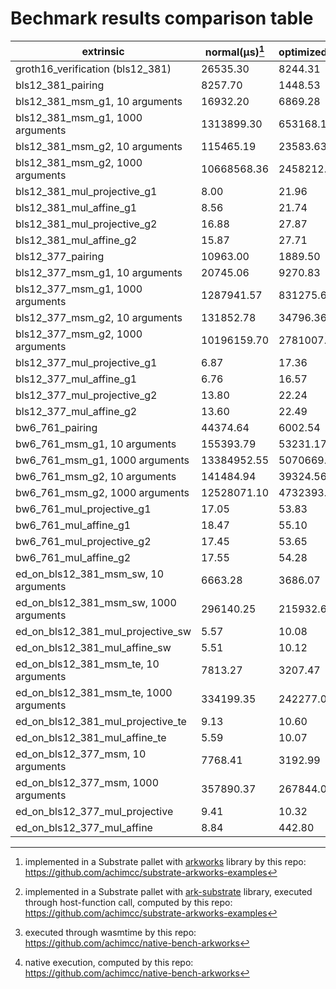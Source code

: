# Bechmark results comparison table

| extrinsic                                   |  normal(µs)[^1]  |optimized(µs)[^2]|   wasm(µs)[^3]  |  native(µs)[^4] |
| ------------------------------------------- |  --------------- | --------------- | --------------- | --------------- |
| groth16_verification (bls12_381)            |    26535.30      |    8244.31      |     56980       |      4320       | 
| bls12_381_pairing                           |    8257.70       |    1448.53      |     19040       |      1470       |
| bls12_381_msm_g1, 10 arguments              |    16932.20      |    6869.28      |     737.74      |      73.56      |
| bls12_381_msm_g1, 1000 arguments            |    1313899.30    |    653168.11    |     14880       |      1310       |
| bls12_381_msm_g2, 10 arguments              |    115465.19     |    23583.63     |     1090        |      119.14     |
| bls12_381_msm_g2, 1000 arguments            |    10668568.36   |    2458212.20   |     36540       |      2630       |
| bls12_381_mul_projective_g1                 |    8.00          |    21.96        |     29.70       |      0.53       |
| bls12_381_mul_affine_g1                     |    8.56          |    21.74        |     39.70       |      0.45       |
| bls12_381_mul_projective_g2                 |    16.88         |    27.87        |     37.74       |      1.43       |
| bls12_381_mul_affine_g2                     |    15.87         |    27.71        |     37.31       |      1.43       |
| bls12_377_pairing                           |    10963.00      |    1889.50      |     18660       |      1560       |
| bls12_377_msm_g1, 10 arguments              |    20745.06      |    9270.83      |     576.27      |      73.74      | 
| bls12_377_msm_g1, 1000 arguments            |    1287941.57    |    831275.64    |     14520       |      1610       |
| bls12_377_msm_g2, 10 arguments              |    131852.78     |    34796.36     |     1350        |      170.07     |
| bls12_377_msm_g2, 1000 arguments            |    10196159.70   |    2781007.89   |     37880       |      3860       |
| bls12_377_mul_projective_g1                 |    6.87          |    17.36        |     31.59       |      0.52       |
| bls12_377_mul_affine_g1                     |    6.76          |    16.57        |     61.45       |      0.52       |
| bls12_377_mul_projective_g2                 |    13.80         |    22.24        |     38.19       |      1.69       |
| bls12_377_mul_affine_g2                     |    13.60         |    22.49        |     37.10       |      1.73       |
| bw6_761_pairing                             |    44374.64      |    6002.54      |     87300       |      6950       |
| bw6_761_msm_g1, 10 arguments                |    155393.79     |    53231.17     |     1600        |      155.74     |
| bw6_761_msm_g1, 1000 arguments              |    13384952.55   |    5070669.53   |     51300       |      2950       | 
| bw6_761_msm_g2, 10 arguments                |    141484.94     |    39324.56     |     1450        |      151.83     |
| bw6_761_msm_g2, 1000 arguments              |    12528071.10   |    4732393.47   |     46250       |      2940       |
| bw6_761_mul_projective_g1                   |    17.05         |    53.83        |     44.30       |      1.50       |
| bw6_761_mul_affine_g1                       |    18.47         |    55.10        |     44.28       |      1.52       |
| bw6_761_mul_projective_g2                   |    17.45         |    53.65        |     44.84       |      1.79       |
| bw6_761_mul_affine_g2                       |    17.55         |    54.28        |     44.84       |      1.51       |
| ed_on_bls12_381_msm_sw, 10 arguments        |    6663.28       |    3686.07      |     345.06      |      58.88      |
| ed_on_bls12_381_msm_sw, 1000 arguments      |    296140.25     |    215932.66    |     8320        |      1140       |
| ed_on_bls12_381_mul_projective_sw           |    5.57          |    10.08        |     24.89       |      0.30       |
| ed_on_bls12_381_mul_affine_sw               |    5.51          |    10.12        |     36.63       |      0.30       |
| ed_on_bls12_381_msm_te, 10 arguments        |    7813.27       |    3207.47      |     6540        |      406.76     |
| ed_on_bls12_381_msm_te, 1000 arguments      |    334199.35     |    242277.02    |     72860       |      3070       |
| ed_on_bls12_381_mul_projective_te           |    9.13          |    10.60        |     27.47       |      0.74       |  
| ed_on_bls12_381_mul_affine_te               |    5.59          |    10.07        |     30.05       |      0.29       |
| ed_on_bls12_377_msm, 10 arguments           |    7768.41       |    3192.99      |     6070        |      405.37     | 
| ed_on_bls12_377_msm, 1000 arguments         |    357890.37     |    267844.08    |     65890       |      2850       |
| ed_on_bls12_377_mul_projective              |    9.41          |    10.32        |     27.30       |      0.72       |
| ed_on_bls12_377_mul_affine                  |    8.84          |    442.80       |     6040        |      280.58     |

[^1]: implemented in a Substrate pallet with [arkworks](https://github.com/arkworks-rs/) library by this repo: https://github.com/achimcc/substrate-arkworks-examples
[^2]: implemented in a Substrate pallet with [ark-substrate](https://github.com/paritytech/ark-substrate) library, executed through host-function call, computed by this repo: https://github.com/achimcc/substrate-arkworks-examples
[^3]: executed through wasmtime by this repo: https://github.com/achimcc/native-bench-arkworks
[^4]: native execution, computed by this repo: https://github.com/achimcc/native-bench-arkworks